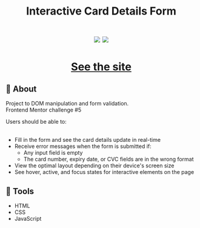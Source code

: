 <h1 align='center'>
Interactive Card Details Form
</h1>

<h1 align='center'>
  <img src="https://res.cloudinary.com/dz209s6jk/image/upload/v1659630257/Challenges/o5wnlelbwhhjcmbjnq62.jpg" />
  <img src="https://res.cloudinary.com/dz209s6jk/image/upload/v1659630289/Challenges/hy1blsajrol3vn471bd7.jpg" />
</h1>
<h1 align='center'><a href="">See the site</a></h1>

## 📕 About

Project to DOM manipulation and form validation.<br/>
Frontend Mentor challenge #5<br/>

Users should be able to:<br/>
<br/>
- Fill in the form and see the card details update in real-time<br/>
- Receive error messages when the form is submitted if:<br/>
  - Any input field is empty<br/>
  - The card number, expiry date, or CVC fields are in the wrong format<br/>
- View the optimal layout depending on their device's screen size<br/>
- See hover, active, and focus states for interactive elements on the page<br/>

## 🔨 Tools

- HTML
- CSS
- JavaScript